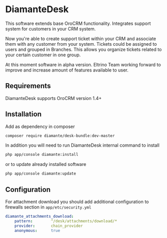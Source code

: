 DiamanteDesk
========================

This software extends base OroCRM functionality. Integrates support system for customers in your CRM system.

Now you're able to create support ticket within your CRM and associate them with any customer from your system. Tickets could be assigned to users and grouped in Branches. This allows you organize tickets related to your certain customer in one group.

At this moment software in alpha version. Eltrino Team working forward to improve and increase amount of features available to user.

Requirements
------------

DiamanteDesk supports OroCRM version 1.4+

Installation
------------

Add as dependency in composer

```bash
composer require diamante/desk-bundle:dev-master
```

In addition you will need to run DiamanteDesk internal command to install

```bash
php app/console diamante:install
```

or to update already installed software

```bash
php app/console diamante:update
```

Configuration
------------

For attachment download you should add additional configuration to firewalls section in `app/etc/security.yml`

```yml
diamante_attachments_download:
    pattern:        ^/desk/attachments/download/*
    provider:       chain_provider
    anonymous:      true
```